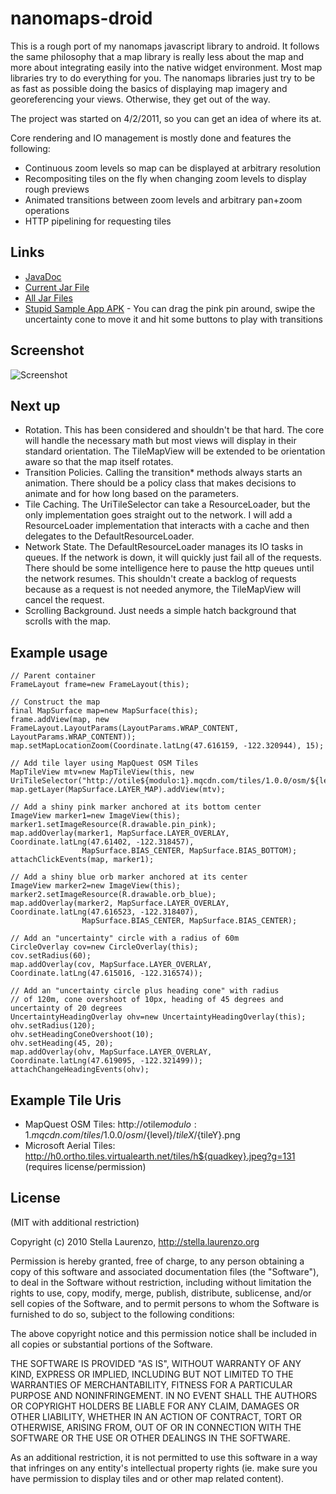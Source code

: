 nanomaps-droid
==============

This is a rough port of my nanomaps javascript library to android.  It follows the same philosophy that a map library is really less about the map and more about integrating easily into the native widget environment.  Most map libraries try to do everything for you.  The nanomaps libraries just try to be as fast as possible doing the basics of displaying map imagery and georeferencing your views.  Otherwise, they get out of the way.

The project was started on 4/2/2011, so you can get an idea of where its at.

Core rendering and IO management is mostly done and features the following:

* Continuous zoom levels so map can be displayed at arbitrary resolution
* Recompositing tiles on the fly when changing zoom levels to display rough previews
* Animated transitions between zoom levels and arbitrary pan+zoom operations
* HTTP pipelining for requesting tiles

Links
-----

* [JavaDoc](http://stellaeof.github.com/nanomaps-droid/javadoc/)
* [Current Jar File](http://stellaeof.github.com/nanomaps-droid/download/nanomaps-droid-0.1.0.jar)
* [All Jar Files](https://github.com/stellaeof/nanomaps-droid/tree/gh-pages/download)
* [Stupid Sample App APK](http://stellaeof.github.com/nanomaps-droid/download/nanomaps-sample-0.1.0.apk) - You can drag the pink pin around, swipe the uncertainty cone to move it and hit some buttons to play with transitions

Screenshot
----------

![Screenshot](http://stellaeof.github.com/nanomaps-droid/images/screenshot1.png)

Next up
-------

* Rotation.  This has been considered and shouldn't be that hard.  The core will handle the necessary math but most views will display in their standard orientation.  The TileMapView will be extended to be orientation aware so that the map itself rotates.
* Transition Policies.  Calling the transition* methods always starts an animation.  There should be a policy class that makes decisions to animate and for how long based on the parameters.
* Tile Caching.  The UriTileSelector can take a ResourceLoader, but the only implementation goes straight out to the network.  I will add a ResourceLoader implementation that interacts with a cache and then delegates to the DefaultResourceLoader.
* Network State.  The DefaultResourceLoader manages its IO tasks in queues.  If the network is down, it will quickly just fail all of the requests.  There should be some intelligence here to pause the http queues until the network resumes.  This shouldn't create a backlog of requests because as a request is not needed anymore, the TileMapView will cancel the request.
* Scrolling Background.  Just needs a simple hatch background that scrolls with the map.


Example usage
-------------

	// Parent container
	FrameLayout frame=new FrameLayout(this);

	// Construct the map
	final MapSurface map=new MapSurface(this);
	frame.addView(map, new FrameLayout.LayoutParams(LayoutParams.WRAP_CONTENT, LayoutParams.WRAP_CONTENT));
	map.setMapLocationZoom(Coordinate.latLng(47.616159, -122.320944), 15);

	// Add tile layer using MapQuest OSM Tiles
	MapTileView mtv=new MapTileView(this, new UriTileSelector("http://otile${modulo:1}.mqcdn.com/tiles/1.0.0/osm/${level}/${tileX}/${tileY}.png"));
	map.getLayer(MapSurface.LAYER_MAP).addView(mtv);

	// Add a shiny pink marker anchored at its bottom center
	ImageView marker1=new ImageView(this);
	marker1.setImageResource(R.drawable.pin_pink);
	map.addOverlay(marker1, MapSurface.LAYER_OVERLAY, Coordinate.latLng(47.61402, -122.318457),
					MapSurface.BIAS_CENTER, MapSurface.BIAS_BOTTOM);
	attachClickEvents(map, marker1);

	// Add a shiny blue orb marker anchored at its center
	ImageView marker2=new ImageView(this);
	marker2.setImageResource(R.drawable.orb_blue);
	map.addOverlay(marker2, MapSurface.LAYER_OVERLAY, Coordinate.latLng(47.616523, -122.318407),
					MapSurface.BIAS_CENTER, MapSurface.BIAS_CENTER);

	// Add an "uncertainty" circle with a radius of 60m
	CircleOverlay cov=new CircleOverlay(this);
	cov.setRadius(60);
	map.addOverlay(cov, MapSurface.LAYER_OVERLAY, Coordinate.latLng(47.615016, -122.316574));

	// Add an "uncertainty circle plus heading cone" with radius
	// of 120m, cone overshoot of 10px, heading of 45 degrees and uncertainty of 20 degrees
	UncertaintyHeadingOverlay ohv=new UncertaintyHeadingOverlay(this);
	ohv.setRadius(120);
	ohv.setHeadingConeOvershoot(10);
	ohv.setHeading(45, 20);
	map.addOverlay(ohv, MapSurface.LAYER_OVERLAY, Coordinate.latLng(47.619095, -122.321499));
	attachChangeHeadingEvents(ohv);

Example Tile Uris
-----------------

* MapQuest OSM Tiles: http://otile${modulo:1}.mqcdn.com/tiles/1.0.0/osm/${level}/${tileX}/${tileY}.png
* Microsoft Aerial Tiles: http://h0.ortho.tiles.virtualearth.net/tiles/h${quadkey}.jpeg?g=131  (requires license/permission)

License
-------
(MIT with additional restriction)

Copyright (c) 2010 Stella Laurenzo, http://stella.laurenzo.org

Permission is hereby granted, free of charge, to any person obtaining
a copy of this software and associated documentation files (the
"Software"), to deal in the Software without restriction, including
without limitation the rights to use, copy, modify, merge, publish,
distribute, sublicense, and/or sell copies of the Software, and to
permit persons to whom the Software is furnished to do so, subject to
the following conditions:

The above copyright notice and this permission notice shall be
included in all copies or substantial portions of the Software.

THE SOFTWARE IS PROVIDED "AS IS", WITHOUT WARRANTY OF ANY KIND,
EXPRESS OR IMPLIED, INCLUDING BUT NOT LIMITED TO THE WARRANTIES OF
MERCHANTABILITY, FITNESS FOR A PARTICULAR PURPOSE AND
NONINFRINGEMENT. IN NO EVENT SHALL THE AUTHORS OR COPYRIGHT HOLDERS BE
LIABLE FOR ANY CLAIM, DAMAGES OR OTHER LIABILITY, WHETHER IN AN ACTION
OF CONTRACT, TORT OR OTHERWISE, ARISING FROM, OUT OF OR IN CONNECTION
WITH THE SOFTWARE OR THE USE OR OTHER DEALINGS IN THE SOFTWARE.

As an additional restriction, it is not permitted to use this software in
a way that infringes on any entity's
intellectual property rights (ie. make sure you have permission to display tiles
and or other map related content).

